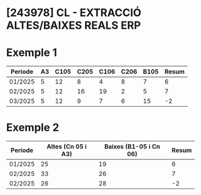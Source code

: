 # [243978] CL - EXTRACCIÓ ALTES/BAIXES REALS ERP

# Exemple 1

|Periode|A3|C105|C205|C106|C206|B105|Resum|
|---|---|---|---|---|---|---|---|
|01/2025|5|12|8|4|8|7|6|
|02/2025|5|12|16|19|2|5|7|
|03/2025|5|12|9|7|6|15|-2|

# Exemple 2

|Periode|Altes (Cn 05 i A3)|Baixes (B1-05 i Cn 06)|Resum|
|---|---|---|---|
|01/2025|25|19|6|
|02/2025|33|26|7|
|02/2025|26|28|-2|